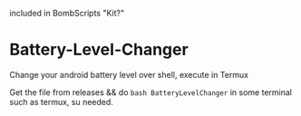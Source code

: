 included in BombScripts "Kit?"
# Battery-Level-Changer
Change your android battery level over shell, execute in Termux

Get the file from releases && do `bash BatteryLevelChanger` in some terminal such as termux, su needed.
